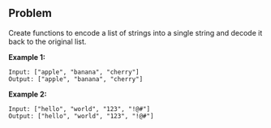 ## Problem

Create functions to encode a list of strings into a single string and decode it back to the original list.

**Example 1:**
```text
Input: ["apple", "banana", "cherry"]
Output: ["apple", "banana", "cherry"]
```

**Example 2:**
```text
Input: ["hello", "world", "123", "!@#"]
Output: ["hello", "world", "123", "!@#"]
```